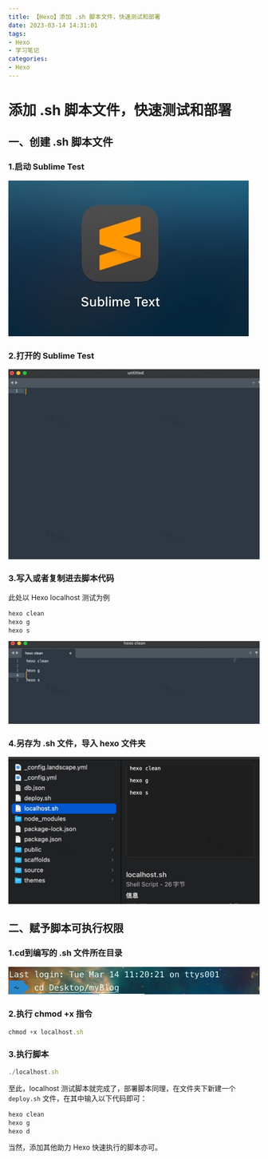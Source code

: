 ```yaml
---
title: 【Hexo】添加 .sh 脚本文件，快速测试和部署
date: 2023-03-14 14:31:01
tags:
- Hexo
- 学习笔记
categories:
- Hexo
---
```


# 添加 .sh 脚本文件，快速测试和部署

## 一、创建 .sh 脚本文件

### 1.启动 Sublime Test

![](assets/16787755102992.jpg)

<!-- more -->

### 2.打开的 Sublime Test

![](assets/16787755213456.jpg)


### 3.写入或者复制进去脚本代码

此处以 Hexo localhost 测试为例

```js
hexo clean
hexo g
hexo s
```

![](assets/16787755345365.jpg)

### 4.另存为 .sh 文件，导入 hexo 文件夹

![](assets/16787755472530.jpg)

## 二、赋予脚本可执行权限

### 1.cd到编写的 .sh 文件所在目录

![](assets/16787755599104.jpg)

### 2.执行 chmod +x 指令

```js
chmod +x localhost.sh
```

### 3.执行脚本

```js
./localhost.sh
```

至此，localhost 测试脚本就完成了，部署脚本同理，在文件夹下新建一个 `deploy.sh` 文件，在其中输入以下代码即可：

```js
hexo clean
hexo g
hexo d
```

当然，添加其他助力 Hexo 快速执行的脚本亦可。